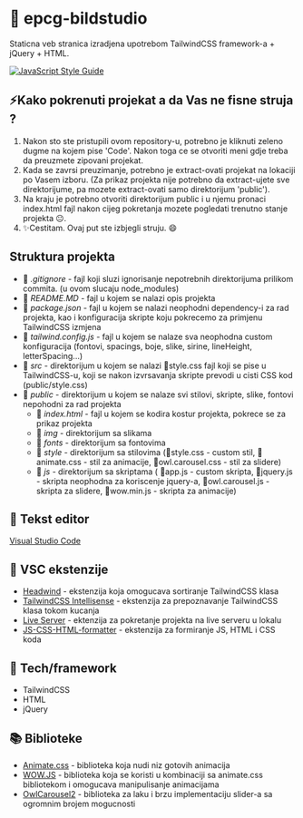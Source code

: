 # 🔌 epcg-bildstudio 

Staticna veb stranica izradjena upotrebom TailwindCSS framework-a + jQuery + HTML.

[![JavaScript Style Guide](https://img.shields.io/badge/code_style-standard-brightgreen.svg)](https://standardjs.com)

## ⚡Kako pokrenuti projekat a da Vas ne fisne struja ?

1. Nakon sto ste pristupili ovom repository-u, potrebno je kliknuti zeleno dugme na kojem pise 'Code'. Nakon toga ce se otvoriti meni gdje treba da preuzmete zipovani projekat. 
2. Kada se zavrsi preuzimanje, potrebno je extract-ovati projekat na lokaciji po Vasem izboru. (Za prikaz projekta nije potrebno da extract-ujete sve direktorijume, pa mozete extract-ovati samo direktorijum 'public').
3. Na kraju je potrebno otvoriti direktorijum public i u njemu pronaci index.html fajl nakon cijeg pokretanja mozete pogledati trenutno stanje projekta 😐.
4. ✨Cestitam. Ovaj put ste izbjegli struju. 😄

## Struktura projekta

* 📄 *.gitignore* - fajl koji sluzi ignorisanje nepotrebnih direktorijuma prilikom commita. (u ovom slucaju node_modules)
* 📄 *README.MD* - fajl u kojem se nalazi opis projekta
* 📄 *package.json* - fajl u kojem se nalazi neophodni dependency-i za rad projekta, kao i konfiguracija skripte koju pokrecemo za primjenu TailwindCSS izmjena
* 📄 *tailwind.config.js* - fajl u kojem se nalaze sva neophodna custom konfiguracija (fontovi, spacings, boje, slike, sirine, lineHeight, letterSpacing...)
* 📂 *src* - direktorijum u kojem se nalazi 📄style.css fajl koji se pise u TailwindCSS-u, koji se nakon izvrsavanja skripte prevodi u cisti CSS kod (public/style.css)
* 📂 *public* - direktorijum u kojem se nalaze svi stilovi, skripte, slike, fontovi nepohodni za rad projekta
  * 📄 *index.html* - fajl u kojem se kodira kostur projekta, pokrece se za prikaz projekta
  * 📂 *img* - direktorijum sa slikama
  * 📂 *fonts* - direktorijum sa fontovima
  * 📂 *style* - direktorijum sa stilovima (📄style.css - custom stil, 📄animate.css - stil za animacije, 📄owl.carousel.css - stil za slidere) 
  * 📂 *js* - direktorijum sa skriptama ( 📄app.js - custom skripta, 📄jquery.js - skripta neophodna za koriscenje jquery-a, 📄owl.carousel.js - skripta za slidere, 📄wow.min.js - skripta za animacije)


## 📝 Tekst editor

[Visual Studio Code](https://code.visualstudio.com/download)

## 📌 VSC ekstenzije 

* [Headwind](https://github.com/heybourn/headwind) - ekstenzija koja omogucava sortiranje TailwindCSS klasa 
* [TailwindCSS Intellisense](https://github.com/tailwindlabs/tailwindcss-intellisense) - ekstenzija za prepoznavanje TailwindCSS klasa tokom kucanja
* [Live Server](https://github.com/ritwickdey/vscode-live-server) - ektenzija za pokretanje projekta na live serveru u lokalu
* [JS-CSS-HTML-formatter](https://github.com/Lonefy/vscode-JS-CSS-HTML-formatter) - ekstenzija za formiranje JS, HTML i CSS koda

## 🚀 Tech/framework 

* TailwindCSS
* HTML
* jQuery

## 📚 Biblioteke

* [Animate.css](https://github.com/animate-css/animate.css) - biblioteka koja nudi niz gotovih animacija
* [WOW.JS](https://github.com/matthieua/WOW) - biblioteka koja se koristi u kombinaciji sa animate.css bibliotekom i omogucava manipulisanje animacijama
* [OwlCarousel2](https://github.com/OwlCarousel2/OwlCarousel2) - biblioteka za laku i brzu implementaciju slider-a sa ogromnim brojem mogucnosti
